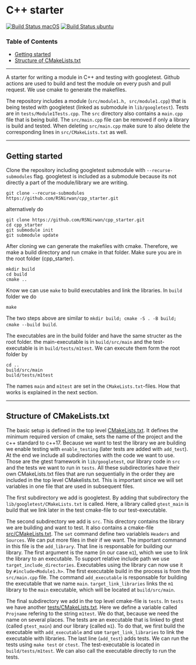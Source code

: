 # C++ starter

[![Build Status macOS](https://github.com/rsnirwan/cpp_starter/workflows/build_macOS/badge.svg)](https://github.com/rsnirwan/cpp_starter/actions)
[![Build Status ubuntu](https://github.com/rsnirwan/cpp_starter/workflows/build_ubuntu/badge.svg)](https://github.com/rsnirwan/cpp_starter/actions)

### Table of Contents
* [Getting started](#getting-started) 
* [Structure of CMakeLists.txt](#structure-of-cmakelists.txt)

___

A starter for writing a module in C++ and testing with googletest. Github actions are used to build and test the module on every push and pull request. We use cmake to generate the makefiles.

The repository includes a module (`src/module1.h, src/module1.cpp`) that is being tested with googletest (linked as submodule in `lib/googletest`). Tests are in `tests/Module1Tests.cpp`. The `src` directory also contains a `main.cpp` file that is being build. The `src/main.cpp` file can be removed if only a library is build and tested. When deleting `src/main.cpp` make sure to also delete the corresponding lines in `src/CMakeLists.txt` as well.


___
## Getting started

Clone the repository including googletest submodule with `--recurse-submodules` flag. googletest is included as a submodule because its not directly a part of the module/library we are writing.
```shell
git clone --recurse-submodules https://github.com/RSNirwan/cpp_starter.git
```
alternatively do
```shell
git clone https://github.com/RSNirwan/cpp_starter.git
cd cpp_starter
git submodule init
git submodule update
```

After cloning we can generate the makefiles with cmake. Therefore, we make a build directory and run cmake in that folder. Make sure you are in the root folder (cpp_starter).
```shell
mkdir build
cd build 
cmake ..
```

Know we can use `make` to build executables and link the libraries. In `build` folder we do
```shell
make
```
The two steps above are similar to `mkdir build; cmake -S . -B build; cmake --build build`. 

The executables are in the build folder and have the same structer as the root folder. 
the main-executable is in `build/src/main` and the test-executable is in `build/tests/m1test`. We can execute them form the root folder by
```shell
cd ..
build/src/main
build/tests/m1test
```
The names `main` and `m1test` are set in the `CMakeLists.txt`-files. How that works is explained in the next section.


___
## Structure of CMakeLists.txt

The basic setup is defined in the top level [CMakeLists.txt](CMakeLists.txt).
It defines the minimum required version of cmake,
sets the name of the project and the c++ standard to c++17. Because we want to test the library we are building we enable testing with `enable_testing` (later tests are added with `add_test`). At the end we include all subdirectories with the code we want to use. Those are the gtest framework in `lib/googletest`, our library code in `src` and the tests we want to run in `tests`. 
All these subdirectories have their own CMakeLists.txt files that are run sequentially in the order they are included in the top level CMakelists.txt.
This is important since we will set variables in one file that are used in subsequent files.

The first subdirectory we add is googletest. By adding that subdirectory the `lib/googletest/CMakeLists.txt` is called. Here, a library called `gtest_main` is build that we link later in the test cmake-file to our test-executable.

The second subdirectory we add is `src`. This directory contains the library we are building and want to test. It also contains a cmake-file [src/CMakeLists.txt](src/CMakeLists.txt). The `set` command define two variablels `Headers` and `Sources`. We can put more files in their if we want. The important command in this file is the `add_library`. That line is responsable for building our library. The first argument is the name (in our case `m1`), which we use to link the library to an executable. To support relative include path we use `target_include_directories`. Executables using the library can now use it by `#include<Module1.h>`.
The first executable build in the process is from the `src/main.cpp` file. The command `add_executable` is responsable for building the executable that we name `main`. `target_link_libraries` links the `m1` library to the `main` executable, which will be located at `build/src/main`.

The final subdirectory we add in the top level cmake-file is `tests`. In `tests` we have another [tests/CMakeLists.txt](tests/CMakeLists.txt). Here we define a variable called `Projname` refering to the string `m1test`. We do that, because we need the name on several places. The tests are an executable that is linked to gtest (called `gtest_main`) and our library (called `m1`).
To do that, we first build the executable with `add_executable` and use `target_link_libraries` to link the executable with libraries. The last line (`add_test`) adds tests. We can run the tests using `make test` or `ctest`. The test-executable is located in `build/tests/m1test`. We can also call the executable directly to run the tests.